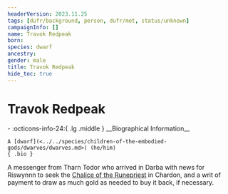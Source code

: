 ```yaml
---
headerVersion: 2023.11.25
tags: [dufr/background, person, dufr/met, status/unknown]
campaignInfo: []
name: Travok Redpeak
born:
species: dwarf
ancestry:
gender: male
title: Travok Redpeak
hide_toc: true
---
```


# Travok Redpeak
<div class="grid cards ext-narrow-margin ext-one-column" markdown>
- :octicons-info-24:{ .lg .middle } __Biographical Information__

    A [dwarf](<../../species/children-of-the-embodied-gods/dwarves/dwarves.md>) (he/him)  
    { .bio }

</div>


A messenger from Tharn Todor who arrived in Darba with news for Riswynnn to seek the [Chalice of the Runepriest](<../../things/artifacts-of-power/chalice-of-the-runepriest.md>) in Chardon, and a writ of payment to draw as much gold as needed to buy it back, if necessary.
